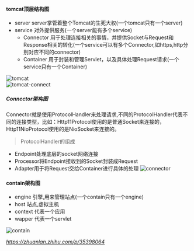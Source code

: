 #### tomcat顶层结构图
+ server server掌管着整个Tomcat的生死大权(一个tomcat只有一个server)
+ service 对外提供服务(一个server能有多个service)
   + Connector 用于处理连接相关的事情，并提供Socket与Request和Response相关的转化(一个service可以有多个Connector,如https,http分别对应不同的connector)
   + Container 用于封装和管理Servlet，以及具体处理Request请求(一个service只有一个Container)


![tomcat](https://github.com/tinysKai/Note/blob/master/image/article/java/tomcat.jpg)  
![tomcat-connect](https://github.com/tinysKai/Note/blob/master/image/article/java/tomcat-connect.jpg)

##### Connector架构图
Connector就是使用ProtocolHandler来处理请求,不同的ProtocolHandler代表不同的连接类型，比如：Http11Protocol使用的是普通Socket来连接的，Http11NioProtocol使用的是NioSocket来连接的。  
>ProtocolHandler的组成
+ Endpoint处理底层的socket网络连接
+ Processor将Endpoint接收到的Socket封装成Request
+ Adapter用于将Request交给Container进行具体的处理
![connector](https://github.com/tinysKai/Note/blob/master/image/article/java/connector.jpg)


#### contain架构图
+ engine 引擎,用来管理站点(一个contain只有一个engine)
+ host   站点,虚拟主机
+ context 代表一个应用
+ wapper  代表一个servlet  

![contain](https://github.com/tinysKai/Note/blob/master/image/article/java/contain.jpg)

*https://zhuanlan.zhihu.com/p/35398064*